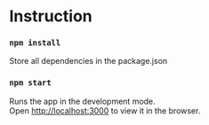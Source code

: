 # Instruction
### `npm install`

Store all dependencies in the package.json

### `npm start`

Runs the app in the development mode.\
Open [http://localhost:3000](http://localhost:3000) to view it in the browser.
